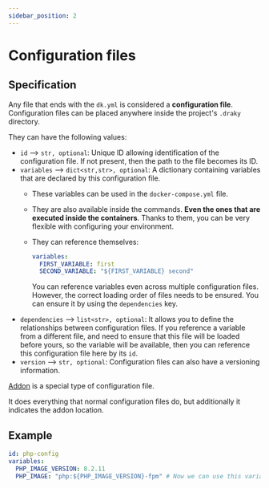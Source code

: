 ```yaml
---
sidebar_position: 2
---
```


# Configuration files

## Specification

Any file that ends with the `dk.yml` is considered a **configuration file**. Configuration files can be placed anywhere
inside the project's `.draky` directory.

They can have the following values:
- `id` –> `str, optional`: Unique ID allowing identification of the configuration file. If not present, then the path
to the file becomes its ID.
- `variables` –> `dict<str,str>, optional`: A dictionary containing variables that are declared by this configuration
  file.
  - These variables can be used in the `docker-compose.yml` file.
  - They are also available inside the commands. **Even the ones that are executed inside the containers**. Thanks to
    them, you can be very flexible with configuring your environment.
  - They can reference themselves:

    ```yaml
    variables:
      FIRST_VARIABLE: first
      SECOND_VARIABLE: "${FIRST_VARIABLE} second"
    ```
    You can reference variables even across multiple configuration files. However, the correct loading order of files
    needs to be ensured. You can ensure it by using the `dependencies` key.
- `dependencies` –> `list<str>, optional`: It allows you to define the relationships between configuration files. If
  you reference a variable from a different file, and need to ensure that this file will be loaded before yours, so the
  variable will be available, then you can reference this configuration file here by its `id`.
- `version` –> `str, optional`: Configuration files can also have a versioning information.

[Addon](/docs/reference/addons/about) is a special type of configuration file.

It does everything that normal configuration files do, but additionally it indicates the addon
location.

## Example

```yaml
id: php-config
variables:
  PHP_IMAGE_VERSION: 8.2.11
  PHP_IMAGE: "php:${PHP_IMAGE_VERSION}-fpm" # Now we can use this variable to choose the service's image.
```
